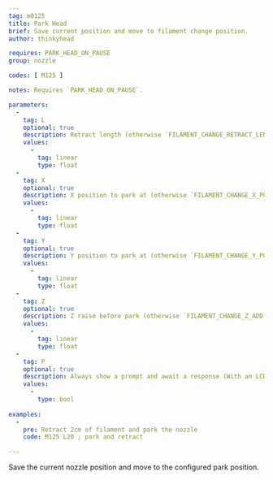 ```yaml
---
tag: m0125
title: Park Head
brief: Save current position and move to filament change position.
author: thinkyhead

requires: PARK_HEAD_ON_PAUSE
group: nozzle

codes: [ M125 ]

notes: Requires `PARK_HEAD_ON_PAUSE`.

parameters:
  -
    tag: L
    optional: true
    description: Retract length (otherwise `FILAMENT_CHANGE_RETRACT_LENGTH`)
    values:
      -
        tag: linear
        type: float
  -
    tag: X
    optional: true
    description: X position to park at (otherwise `FILAMENT_CHANGE_X_POS`)
    values:
      -
        tag: linear
        type: float
  -
    tag: Y
    optional: true
    description: Y position to park at (otherwise `FILAMENT_CHANGE_Y_POS`)
    values:
      -
        tag: linear
        type: float
  -
    tag: Z
    optional: true
    description: Z raise before park (otherwise `FILAMENT_CHANGE_Z_ADD`)
    values:
      -
        tag: linear
        type: float
  -
    tag: P
    optional: true
    description: Always show a prompt and await a response (With an LCD menu)
    values:
      -
        type: bool
        
examples:
  -
    pre: Retract 2cm of filament and park the nozzle
    code: M125 L20 ; park and retract

---
```


Save the current nozzle position and move to the configured park position.
